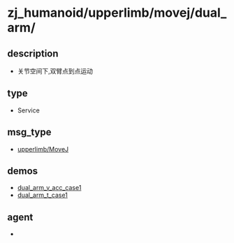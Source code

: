
# zj_humanoid/upperlimb/movej/dual_arm/

## description
- 关节空间下,双臂点到点运动


## type
- Service

## msg_type
- [upperlimb/MoveJ](../../../../zj_humanoid_types.md#upperlimb/MoveJ)

## demos
- [dual_arm_v_acc_case1](./dual_arm_v_acc_case1.yaml)
- [dual_arm_t_case1](./dual_arm_t_case1.yaml)


## agent
- 


